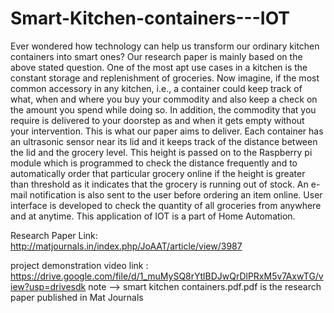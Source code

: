 # Smart-Kitchen-containers---IOT

Ever wondered how technology can help us transform our ordinary kitchen containers
into smart ones? Our research paper is mainly based on the above stated question. One of the most apt use cases in a kitchen is the constant storage and replenishment of
groceries. Now imagine, if the most common accessory in any kitchen, i.e., a
container could keep track of what, when and where you buy your commodity and
also keep a check on the amount you spend while doing so. In addition, the
commodity that you require is delivered to your doorstep as and when it gets empty
without your intervention. This is what our paper aims to deliver. Each container has an ultrasonic sensor near its lid and it keeps track of the distance
between the lid and the grocery level. This height is passed on to the Raspberry pi
module which is programmed to check the distance frequently and to automatically
order that particular grocery online if the height is greater than threshold as it
indicates that the grocery is running out of stock. An e-mail notification is also sent
to the user before ordering an item online. User interface is developed to check the
quantity of all groceries from anywhere and at anytime. This application of IOT is a
part of Home Automation. 


Research Paper Link:
http://matjournals.in/index.php/JoAAT/article/view/3987


project demonstration video link :  https://drive.google.com/file/d/1_muMySQ8rYtlBDJwQrDlPRxM5v7AxwTG/view?usp=drivesdk
note --> smart kitchen containers.pdf.pdf is the research paper published in Mat Journals
